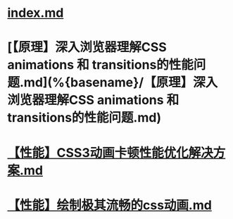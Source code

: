 # [index.md](%{basename}/index.md)

# [【原理】深入浏览器理解CSS animations 和 transitions的性能问题.md](%{basename}/【原理】深入浏览器理解CSS animations 和 transitions的性能问题.md)

# [【性能】CSS3动画卡顿性能优化解决方案.md](%{basename}/【性能】CSS3动画卡顿性能优化解决方案.md)

# [【性能】绘制极其流畅的css动画.md](%{basename}/【性能】绘制极其流畅的css动画.md)

